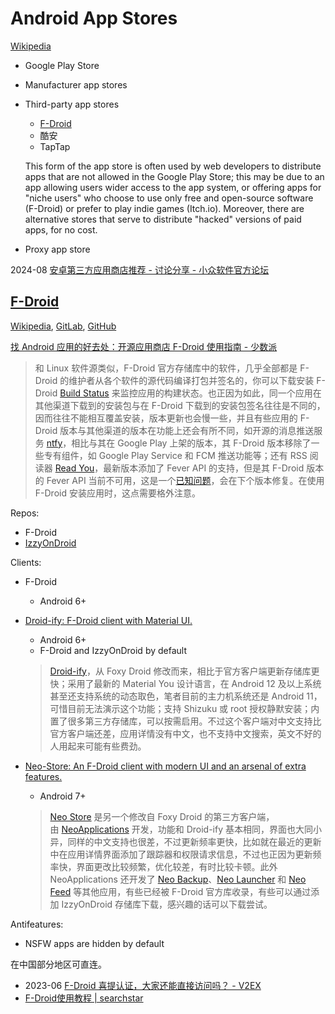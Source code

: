 # Android App Stores
[Wikipedia](https://en.wikipedia.org/wiki/List_of_Android_app_stores)

- Google Play Store
- Manufacturer app stores
- Third-party app stores
  - [F-Droid](#f-droid)
  - 酷安
  - TapTap

  This form of the app store is often used by web developers to distribute apps that are not allowed in the Google Play Store; this may be due to an app allowing users wider access to the app system, or offering apps for "niche users" who choose to use only free and open-source software (F-Droid) or prefer to play indie games (Itch.io). Moreover, there are alternative stores that serve to distribute "hacked" versions of paid apps, for no cost.

- Proxy app store

2024-08 [安卓第三方应用商店推荐 - 讨论分享 - 小众软件官方论坛](https://meta.appinn.net/t/topic/59470)

## [F-Droid](https://f-droid.org/)
[Wikipedia](https://en.wikipedia.org/wiki/F-Droid), [GitLab](https://gitlab.com/fdroid/), [GitHub](https://github.com/f-droid)

[找 Android 应用的好去处：开源应用商店 F-Droid 使用指南 - 少数派](https://sspai.com/post/77601)
> 和 Linux 软件源类似，F-Droid 官方存储库中的软件，几乎全部都是 F-Droid 的维护者从各个软件的源代码编译打包并签名的，你可以下载安装 F-Droid [Build Status](https://sspai.com/link?target=https%3A%2F%2Ff-droid.org%2Fzh_Hans%2Fpackages%2Fde.storchp.fdroidbuildstatus%2F) 来监控应用的构建状态。也正因为如此，同一个应用在其他渠道下载到的安装包与在 F-Droid 下载到的安装包签名往往是不同的，因而往往不能相互覆盖安装，版本更新也会慢一些，并且有些应用的 F-Droid 版本与其他渠道的版本在功能上还会有所不同，如开源的消息推送服务 [ntfy](https://sspai.com/link?target=https%3A%2F%2Ff-droid.org%2Fzh_Hans%2Fpackages%2Fio.heckel.ntfy%2F)，相比与其在 Google Play 上架的版本，其 F-Droid 版本移除了一些专有组件，如 Google Play Service 和 FCM 推送功能等；还有 RSS 阅读器 [Read You](https://sspai.com/link?target=https%3A%2F%2Ff-droid.org%2Fzh_Hans%2Fpackages%2Fme.ash.reader%2F)，最新版本添加了 Fever API 的支持，但是其 F-Droid 版本的 Fever API 当前不可用，这是一个[已知问题](https://sspai.com/link?target=https%3A%2F%2Fgithub.com%2FAshinch%2FReadYou%2Fissues%2F299)，会在下个版本修复。在使用 F-Droid 安装应用时，这点需要格外注意。

Repos:
- F-Droid
- [IzzyOnDroid](https://android.izzysoft.de/repo/info)

Clients:
- F-Droid
  - Android 6+

- [Droid-ify: F-Droid client with Material UI.](https://github.com/Droid-ify/client)
  - Android 6+
  - F-Droid and IzzyOnDroid by default

  > [Droid-ify](https://sspai.com/link?target=https%3A%2F%2Ff-droid.org%2Fzh_Hans%2Fpackages%2Fcom.looker.droidify%2F)，从 Foxy Droid 修改而来，相比于官方客户端更新存储库更快；采用了最新的 Material You 设计语言，在 Android 12 及以上系统甚至还支持系统的动态取色，笔者目前的主力机系统还是 Android 11，可惜目前无法演示这个功能；支持 Shizuku 或 root 授权静默安装；内置了很多第三方存储库，可以按需启用。不过这个客户端对中文支持比官方客户端还差，应用详情没有中文，也不支持中文搜索，英文不好的人用起来可能有些费劲。

- [Neo-Store: An F-Droid client with modern UI and an arsenal of extra features.](https://github.com/NeoApplications/Neo-Store)
  - Android 7+

  > [Neo Store](https://sspai.com/link?target=https%3A%2F%2Ff-droid.org%2Fzh_Hans%2Fpackages%2Fcom.machiav3lli.fdroid%2F) 是另一个修改自 Foxy Droid 的第三方客户端，由 [NeoApplications](https://sspai.com/link?target=https%3A%2F%2Fgithub.com%2FNeoApplications) 开发，功能和 Droid-ify 基本相同，界面也大同小异，同样的中文支持也很差，不过更新频率更快，比如就在最近的更新中在应用详情界面添加了跟踪器和权限请求信息，不过也正因为更新频率快，界面更改比较频繁，优化较差，有时比较卡顿。此外 NeoApplications 还开发了 [Neo Backup](https://sspai.com/link?target=https%3A%2F%2Fgithub.com%2FNeoApplications%2FNeo-Backup)、[Neo Launcher](https://sspai.com/link?target=https%3A%2F%2Fgithub.com%2FNeoApplications%2FNeo-Launcher) 和 [Neo Feed](https://sspai.com/link?target=https%3A%2F%2Fgithub.com%2FNeoApplications%2FNeo-Feed) 等其他应用，有些已经被 F-Droid 官方库收录，有些可以通过添加 IzzyOnDroid 存储库下载，感兴趣的话可以下载尝试。

Antifeatures:
- NSFW apps are hidden by default

在中国部分地区可直连。
- 2023-06 [F-Droid 喜提认证，大家还能直接访问吗？ - V2EX](https://fast.v2ex.com/t/952246)
- [F-Droid使用教程 | searchstar](https://seekstar.github.io/2021/12/29/f-droid%E4%BD%BF%E7%94%A8%E6%95%99%E7%A8%8B/)